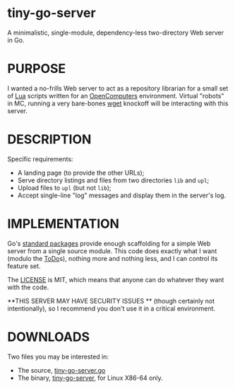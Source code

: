 # tiny-go-server

A minimalistic, single-module, dependency-less two-directory Web server in Go.

# PURPOSE

I wanted a no-frills Web server to act as a repository librarian for a small set of 
[Lua](https://www.lua.org/) scripts written for an [OpenComputers](http://ocdoc.cil.li/) 
environment. Virtual "robots" in MC, running a very bare-bones 
[wget](https://www.gnu.org/software/wget/) knockoff will be interacting with this server.

# DESCRIPTION

Specific requirements:

* A landing page (to provide the other URLs);
* Serve directory listings and files from two directories `lib` and `upl`;
* Upload files to `upl` (but not `lib`);
* Accept single-line "log" messages and display them in the server's log.

# IMPLEMENTATION

Go's [standard packages](https://golang.org/pkg/) provide enough scaffolding for a simple Web server
from a single source module. This code does exactly what I want (modulo the [ToDo](ToDo.md)s), 
nothing more and nothing less, and I can control its feature set.

The [LICENSE](LICENSE) is MIT, which means that anyone can do whatever they want with the code.

**THIS SERVER MAY HAVE SECURITY ISSUES ** (though certainly not intentionally), 
so I recommend you don't use it in a critical environment.

# DOWNLOADS

Two files you may be interested in:

* The source, [tiny-go-server.go](src/github.com/CarlSmotricz/tiny-go-server/tiny_go_server.go)
* The binary, [tiny-go-server](bin/tiny_go_server), for Linux X86-64 only.
